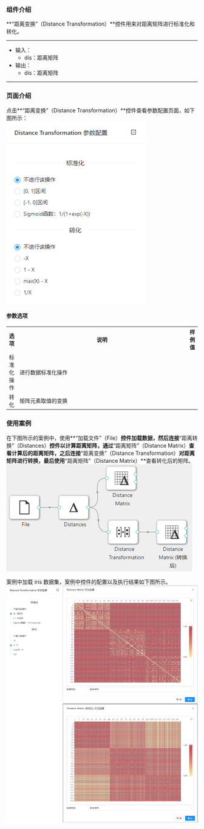 ### 组件介绍
**“距离变换”（Distance Transformation）**控件用来对距离矩阵进行标准化和转化。

<hr/>

- 输入：
  - dis：距离矩阵
- 输出：
  - dis：距离矩阵

<hr/>


### 页面介绍
点击**“距离变换”（Distance Transformation）**控件查看参数配置页面，如下图所示：  
![param](/img/aistudio/preprocess/distance-transformation/param.png)

#### 参数选项
<table>
  <tr>
    <th>选项</th>
    <th width="650">说明</th>
    <th>样例值</th>
  </tr>
  <tr>
      <td>标准化操作</td> 
      <td>
      进行数据标准化操作
      </td> 
      <td></td>
  </tr>
  <tr>
      <td>转化</td> 
      <td>
      矩阵元素取值的变换
      </td> 
      <td></td>
  </tr>
</table>

### 使用案例
在下图所示的案例中，使用**“加载文件”（File）**控件加载数据，然后连接**“距离转换”（Distances）**控件以计算距离矩阵，通过**“距离矩阵”（Distance Matrix）**查看计算后的距离矩阵，之后连接**“距离变换”（Distance Transformation）**对距离矩阵进行转换，最后使用**“距离矩阵”（Distance Matrix）**查看转化后的矩阵。 
![workflow](/img/aistudio/preprocess/distance-transformation/workflow.png)

案例中加载 iris 数据集，案例中控件的配置以及执行结果如下图所示。  
![workflow-result](/img/aistudio/preprocess/distance-transformation/workflow-result.png)